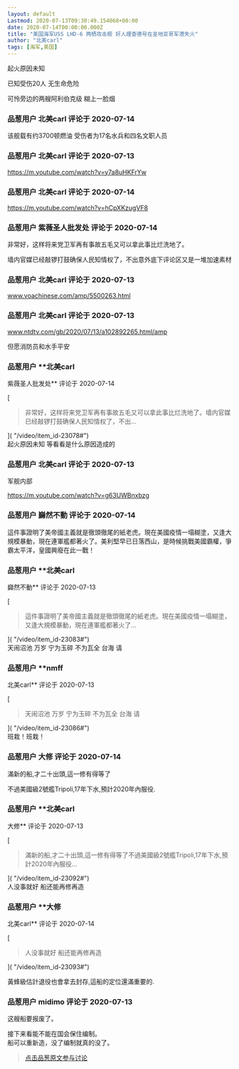 ```yaml
---
layout: default
Lastmod: 2020-07-13T09:30:49.154068+00:00
date: 2020-07-14T00:00:00.000Z
title: "美国海军USS LHD-6 两栖攻击舰 好人理查德号在圣地亚哥军港失火"
author: "北美carl"
tags: [海军,美国]
---
```


起火原因未知  
  
已知受伤20人 无生命危险  
  
可怜旁边的两艘阿利伯克级 糊上一脸烟

            
### 品葱用户 **北美carl** 评论于 2020-07-14
        
该舰载有约3700顿燃油 受伤者为17名水兵和四名文职人员
        


            
### 品葱用户 **北美carl** 评论于 2020-07-13
        
https://m.youtube.com/watch?v=y7a8uHKFrYw
        


            
### 品葱用户 **北美carl** 评论于 2020-07-14
        
https://m.youtube.com/watch?v=hCpXKzugVF8
        


            
### 品葱用户 **紫薇圣人批发处** 评论于 2020-07-14
        
非常好，这样将来党卫军再有事故五毛又可以拿此事比烂洗地了。  
  
墙内官媒已经敲锣打鼓确保人民知情权了，不出意外底下评论区又是一堆加速素材
        


            
### 品葱用户 **北美carl** 评论于 2020-07-13
        
www.voachinese.com/amp/5500263.html
        


            
### 品葱用户 **北美carl** 评论于 2020-07-13
        
www.ntdtv.com/gb/2020/07/13/a102892265.html/amp  
  
但愿消防员和水手平安
        


            
### 品葱用户 **北美carl 
紫薇圣人批发处** 评论于 2020-07-14
        
[

> 非常好，这样将来党卫军再有事故五毛又可以拿此事比烂洗地了。墙内官媒已经敲锣打鼓确保人民知情权了，不出...

]( "/video/item_id-23078#")  
起火原因未知 等看看是什么原因造成的
        


            
### 品葱用户 **北美carl** 评论于 2020-07-13
        
军舰内部  
  
https://m.youtube.com/watch?v=g63UWBnxbzg
        


            
### 品葱用户 **巋然不動** 评论于 2020-07-14
        
這件事證明了美帝國主義就是徹頭徹尾的紙老虎。現在美國疫情一塌糊塗，又逢大規模暴動，現在連軍艦都著火了。美利堅早已日落西山，是時候挑戰美國霸權，爭霸太平洋，皇國興廢在此一戰！
        


            
### 品葱用户 **北美carl 
巋然不動** 评论于 2020-07-13
        
[

> 這件事證明了美帝國主義就是徹頭徹尾的紙老虎。現在美國疫情一塌糊塗，又逢大規模暴動，現在連軍艦都著火了...

]( "/video/item_id-23083#")  
天闹沼池 万岁 宁为玉碎 不为瓦全 台海 请
        


            
### 品葱用户 **nmff 
北美carl** 评论于 2020-07-13
        
[

> 天闹沼池 万岁 宁为玉碎 不为瓦全 台海 请

]( "/video/item_id-23086#")  
班栽！班栽！
        


            
### 品葱用户 **大修** 评论于 2020-07-14
        
滿新的船,才二十出頭,這一修有得等了  
  
  
不過美國級2號艦Tripoli,17年下水,預計2020年內服役.
        


            
### 品葱用户 **北美carl 
大修** 评论于 2020-07-13
        
[

> 滿新的船,才二十出頭,這一修有得等了不過美國級2號艦Tripoli,17年下水,預計2020年內服役...

]( "/video/item_id-23092#")  
人没事就好 船还能再修再造
        


            
### 品葱用户 **大修 
北美carl** 评论于 2020-07-14
        
[

> 人没事就好 船还能再修再造

]( "/video/item_id-23093#")  
  
黃蜂級估計退役也會拿去封存,這船的定位還滿重要的.
        


            
### 品葱用户 **midimo** 评论于 2020-07-13
        
这艘船要报废了。  
  
接下来看能不能在国会保住编制。  
船可以重新造，没了编制就真的没了。
        






> [点击品葱原文参与讨论](https://pincong.rocks/video/2555)

